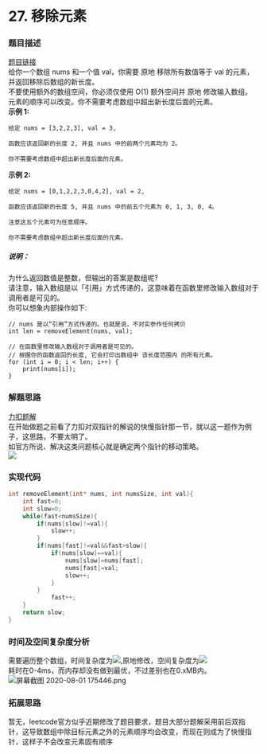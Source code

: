 # 27. 移除元素

<a name="WXAd4"></a>
### 题目描述
[题目链接](https://leetcode-cn.com/problems/remove-element/)<br />给你一个数组 nums 和一个值 val，你需要 原地 移除所有数值等于 val 的元素，并返回移除后数组的新长度。<br />不要使用额外的数组空间，你必须仅使用 O(1) 额外空间并 原地 修改输入数组。<br />元素的顺序可以改变。你不需要考虑数组中超出新长度后面的元素。<br />**示例 1:**
```
给定 nums = [3,2,2,3], val = 3,

函数应该返回新的长度 2, 并且 nums 中的前两个元素均为 2。

你不需要考虑数组中超出新长度后面的元素。
```
**示例 2:**
```
给定 nums = [0,1,2,2,3,0,4,2], val = 2,

函数应该返回新的长度 5, 并且 nums 中的前五个元素为 0, 1, 3, 0, 4。

注意这五个元素可为任意顺序。

你不需要考虑数组中超出新长度后面的元素。
```
<a name="DNDt3"></a>
##### 说明：
为什么返回数值是整数，但输出的答案是数组呢?<br />请注意，输入数组是以「引用」方式传递的，这意味着在函数里修改输入数组对于调用者是可见的。<br />你可以想象内部操作如下:
```
// nums 是以“引用”方式传递的。也就是说，不对实参作任何拷贝
int len = removeElement(nums, val);

// 在函数里修改输入数组对于调用者是可见的。
// 根据你的函数返回的长度, 它会打印出数组中 该长度范围内 的所有元素。
for (int i = 0; i < len; i++) {
    print(nums[i]);
}
```
<a name="VDnol"></a>
### 解题思路
[力扣题解](https://leetcode-cn.com/leetbook/read/array-and-string/cv3bv/)<br />在开始做题之前看了力扣对双指针的解说的快慢指针那一节，就以这一题作为例子，这思路，不要太明了。<br />如官方所说、解决这类问题核心就是确定两个指针的移动策略。<br />![](https://cdn.nlark.com/yuque/0/2020/gif/1419739/1596275494107-ac3bb8b2-ec99-4107-bcd8-4a54fc267bfe.gif#align=left&display=inline&height=480&margin=%5Bobject%20Object%5D&name=&originHeight=480&originWidth=1349&size=0&status=done&style=none&width=1349)
<a name="cjhoF"></a>
### 实现代码
```c
int removeElement(int* nums, int numsSize, int val){
    int fast=0;
    int slow=0;
    while(fast<numsSize){
        if(nums[slow]!=val){
            slow++;
        }
        if(nums[fast]!=val&&fast>slow){
            if(nums[slow]==val){
                nums[slow]=nums[fast];
                nums[fast]=val;
                slow++;
            }
        }
            fast++;
    }
    return slow;
}
```
<a name="unvtY"></a>
### 时间及空间复杂度分析
需要遍历整个数组，时间复杂度为![](https://cdn.nlark.com/yuque/__latex/33697ce7dfa48ba80980d298c8089378.svg#card=math&code=O%28N%29&height=20&width=41),原地修改，空间复杂度为![](https://cdn.nlark.com/yuque/__latex/5e079a28737d5dd019a3b8f6133ee55e.svg#card=math&code=O%281%29&height=20&width=34)<br />耗时在0-4ms，而内存却没有做到最优，不过差别也在0.xMB内。<br />![屏幕截图 2020-08-01 175446.png](https://cdn.nlark.com/yuque/0/2020/png/1419739/1596275705680-c7041dce-6c98-41ff-875b-28e33262656c.png#align=left&display=inline&height=472&margin=%5Bobject%20Object%5D&name=%E5%B1%8F%E5%B9%95%E6%88%AA%E5%9B%BE%202020-08-01%20175446.png&originHeight=472&originWidth=991&size=34951&status=done&style=none&width=991)
<a name="maqOu"></a>
### 拓展思路
暂无，leetcode官方似乎近期修改了题目要求，题目大部分题解采用前后双指针，这导致数组中除目标元素之外的元素顺序均会改变，而现在则成为了快慢指针，这样子不会改变元素固有顺序
